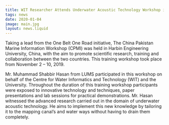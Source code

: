 ```yaml
---
title: WIT Researcher Attends Underwater Acoustic Technology Workshop in China
tags: news
date: 2020-01-04
image: main.jpg
layout: news.liquid
---
```


Taking a lead from the One Belt One Road initiative, The China Pakistan Marine Information Workshop (CPMI) was held in Harbin Engineering University, China, with the aim to promote scientific research, training and collaboration between the two countries. This training workshop took place from November 2 – 10, 2019.

Mr. Muhammad Shabbir Hasan from LUMS participated in this workshop on behalf of the Centre for Water Informatics and Technology (WIT) and the University. Throughout the duration of this training workshop participants were exposed to innovative technology and techniques, paper presentations and lab sessions for practical demonstrations. Mr. Hasan witnessed the advanced research carried out in the domain of underwater acoustic technology. He aims to implement this new knowledge by tailoring it to the mapping canal’s and water ways without having to drain them completely.